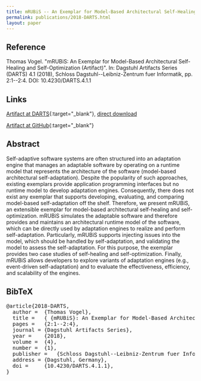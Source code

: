 ```yaml
---
title: mRUBiS -- An Exemplar for Model-Based Architectural Self-Healing and Self-Optimization (Artifact)
permalink: publications/2018-DARTS.html
layout: paper
---
```


## Reference
Thomas Vogel. "mRUBiS: An Exemplar for Model-Based Architectural Self-Healing and Self-Optimization (Artifact)". In: Dagstuhl Artifacts Series (DARTS) 4.1 (2018), Schloss Dagstuhl--Leibniz-Zentrum fuer Informatik, pp. 2:1--2:4. DOI: 10.4230/DARTS.4.1.1

## Links
[Artifact at DARTS](https://doi.org/10.4230/DARTS.4.1.1){:target="_blank"}, [direct download](http://drops.dagstuhl.de/opus/volltexte/2018/8710/artifact/DARTS-4-1-1-artifact-1e9de8c6a61c2850006c5f631dcc32a3.tgz)

[Artifact at GitHub](https://github.com/thomas-vogel/mRUBiS){:target="_blank"}


## Abstract
Self-adaptive software systems are often structured into an adaptation engine that manages an adaptable software by operating on a runtime model that represents the architecture of the software (model-based architectural self-adaptation). Despite the popularity of such approaches, existing exemplars provide application programming interfaces but no runtime model to develop adaptation engines. Consequently, there does not exist any exemplar that supports developing, evaluating, and comparing model-based self-adaptation off the shelf. Therefore, we present mRUBiS, an extensible exemplar for model-based architectural self-healing and self-optimization. mRUBiS simulates the adaptable software and therefore provides and maintains an architectural runtime model of the software, which can be directly used by adaptation engines to realize and perform self-adaptation. Particularly, mRUBiS supports injecting issues into the model, which should be handled by self-adaptation, and validating the model to assess the self-adaptation. For this purpose, the exemplar provides two case studies of self-healing and self-optimization. Finally, mRUBiS allows developers to explore variants of adaptation engines (e.g., event-driven self-adaptation) and to evaluate the effectiveness, efficiency, and scalability of the engines.

## BibTeX

<div class="bibtex">
<pre>@article{2018-DARTS,
  author =	{Thomas Vogel},
  title =	{ {mRUBiS}: An Exemplar for Model-Based Architectural Self-Healing and Self-Optimization (Artifact)}},
  pages =	{2:1--2:4},
  journal =	{Dagstuhl Artifacts Series},
  year =	{2018},
  volume =	{4},
  number =	{1},
  publisher =	{Schloss Dagstuhl--Leibniz-Zentrum fuer Informatik},
  address =	{Dagstuhl, Germany},
  doi =		{10.4230/DARTS.4.1.1},
}</pre>
</div>

